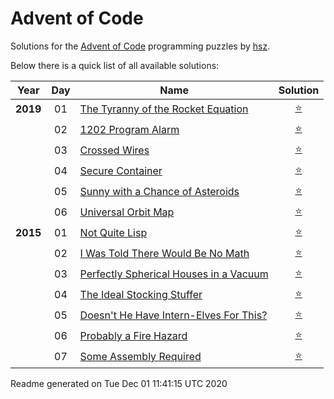 Advent of Code
==============

Solutions for the [Advent of Code](http://adventofcode.com) programming puzzles by [hsz](https://hsz.mobi).

Below there is a quick list of all available solutions:

| Year | Day | Name | Solution |
|:----:|:---:| ---- |:--------:|
| **2019** | 01 | [The Tyranny of the Rocket Equation](http://adventofcode.com/2019/day/1) | [:star:](./src/main/kotlin/mobi/hsz/adventofcode/aoc2019/Day01.kt) |
|  | 02 | [1202 Program Alarm](http://adventofcode.com/2019/day/2) | [:star:](./src/main/kotlin/mobi/hsz/adventofcode/aoc2019/Day02.kt) |
|  | 03 | [Crossed Wires](http://adventofcode.com/2019/day/3) | [:star:](./src/main/kotlin/mobi/hsz/adventofcode/aoc2019/Day03.kt) |
|  | 04 | [Secure Container](http://adventofcode.com/2019/day/4) | [:star:](./src/main/kotlin/mobi/hsz/adventofcode/aoc2019/Day04.kt) |
|  | 05 | [Sunny with a Chance of Asteroids](http://adventofcode.com/2019/day/5) | [:star:](./src/main/kotlin/mobi/hsz/adventofcode/aoc2019/Day05.kt) |
|  | 06 | [Universal Orbit Map](http://adventofcode.com/2019/day/6) | [:star:](./src/main/kotlin/mobi/hsz/adventofcode/aoc2019/Day06.kt) |
| **2015** | 01 | [Not Quite Lisp](http://adventofcode.com/2015/day/1) | [:star:](./src/main/kotlin/mobi/hsz/adventofcode/aoc2015/Day01.kt) |
|  | 02 | [I Was Told There Would Be No Math](http://adventofcode.com/2015/day/2) | [:star:](./src/main/kotlin/mobi/hsz/adventofcode/aoc2015/Day02.kt) |
|  | 03 | [Perfectly Spherical Houses in a Vacuum](http://adventofcode.com/2015/day/3) | [:star:](./src/main/kotlin/mobi/hsz/adventofcode/aoc2015/Day03.kt) |
|  | 04 | [The Ideal Stocking Stuffer](http://adventofcode.com/2015/day/4) | [:star:](./src/main/kotlin/mobi/hsz/adventofcode/aoc2015/Day04.kt) |
|  | 05 | [Doesn't He Have Intern-Elves For This?](http://adventofcode.com/2015/day/5) | [:star:](./src/main/kotlin/mobi/hsz/adventofcode/aoc2015/Day05.kt) |
|  | 06 | [Probably a Fire Hazard](http://adventofcode.com/2015/day/6) | [:star:](./src/main/kotlin/mobi/hsz/adventofcode/aoc2015/Day06.kt) |
|  | 07 | [Some Assembly Required](http://adventofcode.com/2015/day/7) | [:star:](./src/main/kotlin/mobi/hsz/adventofcode/aoc2015/Day07.kt) |

Readme generated on Tue Dec 01 11:41:15 UTC 2020
